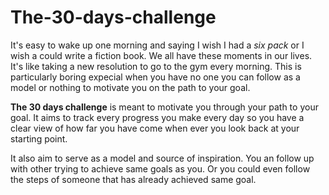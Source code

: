 # The-30-days-challenge

It's easy to wake up one morning and saying I wish I had a *six pack* or I wish 
a could write a fiction book. We all have these moments in our lives. It's like 
taking a new resolution to go to the gym every morning. This is particularly 
boring expecial when you have no one you can follow as a model or nothing to 
motivate you on the path to your goal.

**The 30 days challenge** is meant to motivate you through your path to your goal. 
It aims to track every progress you make every day so you have a clear view of 
how far you have come when ever you look back at your starting point.

It also aim to serve as a model and source of inspiration. You an follow up with 
other trying to achieve same goals as you. Or you could even follow the steps of 
someone that has already achieved same goal.
